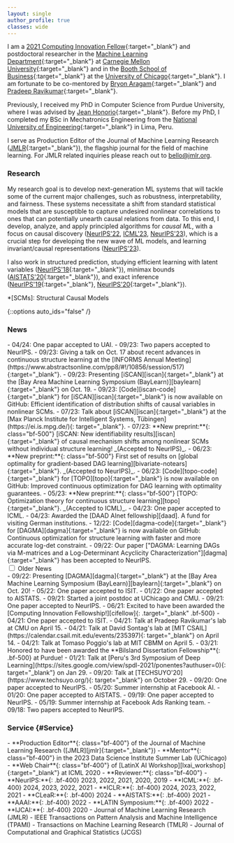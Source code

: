 ```yaml
---
layout: single
author_profile: true
classes: wide
---
```



I am a [2021 Computing Innovation Fellow][cifellow]{:target="_blank"} and postdoctoral researcher in the [Machine Learning Department][ml-cmu]{:target="_blank"} at [Carnegie Mellon University][cmu]{:target="_blank"} and in the [Booth School of Business][booth]{:target="_blank"} at the [University of Chicago][uchicago]{:target="_blank"}.
I am fortunate to be co-mentored by [Bryon Aragam][bryon]{:target="_blank"} and [Pradeep Ravikumar][pradeep]{:target="_blank"}.

Previously, I received my PhD in Computer Science from Purdue University, where I was advised by [Jean Honorio][jean]{:target="_blank"}.
Before my PhD, I completed my BSc in Mechatronics Engineering from the [National University of Engineering][uni]{:target="_blank"} in Lima, Peru.

I serve as Production Editor of the Journal of Machine Learning Research ([JMLR][jmlr]{:target="_blank"}), the flagship journal for the field of machine learning.
For JMLR related inquiries please reach out to [bello@jmlr.org](mailto:bello@jmlr.org).


### Research

My research goal is to develop next-generation ML systems that will tackle some of the current major challenges, such as robustness, interpretability, and fairness. 
These systems necessitate a shift from standard statistical models that are susceptible to capture undesired nonlinear correlations to ones that can potentially unearth causal relations from data. 
To this end, I develop, analyze, and apply principled algorithms for *causal ML*, with a focus on causal discovery ([NeurIPS'22][dagma], [ICML'23][topo], [NeurIPS'23][bivariate-notears]), which is a crucial step for developing the new wave of ML models, and learning invariant/causal representations ([NeurIPS'23][iscan]).

I also work in structured prediction, studying efficient learning with latent variables ([NeurIPS'18][neurips18]{:target="_blank"}),
minimax bounds ([AISTATS'20][aistats20]{:target="_blank"}), and exact inference ([NeurIPS'19][neurips19]{:target="_blank"}, [NeurIPS'20][neurips20]{:target="_blank"}).

*[SCMs]: Structural Causal Models


{::options auto_ids="false" /}

### News

<div class='news' markdown='1'>
- 04/24: One papar accepted to UAI.
- 09/23: Two papers accepted to NeurIPS.
- 09/23: Giving a talk on Oct. 17 about recent advances in continuous structure learning at the [INFORMS Annual Meeting](https://www.abstractsonline.com/pp8/#!/10856/session/517){:target="_blank"}.
- 09/23: Presenting [iSCAN][iscan]{:target="_blank"} at the [Bay Area Machine Learning Symposium (BayLearn)][baylearn]{:target="_blank"} on Oct. 19.
- 09/23: [Code][iscan-code]{:target="_blank"} for [iSCAN][iscan]{:target="_blank"} is now available on GitHub: Efficient identification of distribution shifts of causal variables in nonlinear SCMs.
- 07/23: Talk about [iSCAN][iscan]{:target="_blank"} at the [Max Planck Institute for Intelligent Systems, Tübingen](https://ei.is.mpg.de/){: target="_blank"}.
- 07/23: **New preprint:**{: class="bf-500"} [iSCAN: New identifiability results][iscan]{:target="_blank"} of causal mechanism shifts among nonlinear SCMs without individual structure learning! _(Accepted to NeurIPS)_.
- 06/23: **New preprint:**{: class="bf-500"} First set of results on [global optimality for gradient-based DAG learning][bivariate-notears]{:target="_blank"}. _(Accepted to NeurIPS)_. 
- 06/23: [Code][topo-code]{:target="_blank"} for [TOPO][topo]{:target="_blank"} is now available on GitHub: Improved continuous optimization for DAG learning with optimality guarantees.
- 05/23: **New preprint:**{: class="bf-500"} [TOPO: Optimization theory for continuous structure learning][topo]{:target="_blank"}. _(Accepted to ICML)_. 
- 04/23: One paper accepted to ICML.
- 04/23: Awarded the [DAAD AInet fellowship][daad]. A fund for visiting German institutions.
- 12/22: [Code][dagma-code]{:target="_blank"} for [DAGMA][dagma]{:target="_blank"} is now available on GitHub: Continuous optimization for
structure learning with faster and more accurate log-det constraint.
- 09/22: Our paper ["DAGMA: Learning DAGs via M-matrices and a Log-Determinant Acyclicity Characterization"][dagma]{:target="_blank"} has been accepted to NeurIPS.
</div>

<div>
<input id="collapsible" class="toggle" type="checkbox">
<label for="collapsible" class="lbl-toggle">
    Older News
</label>
<div class="collapsible-content news" markdown="1">
- 09/22: Presenting [DAGMA][dagma]{:target="_blank"} at the [Bay Area Machine Learning Symposium (BayLearn)][baylearn]{:target="_blank"} on Oct. 20!
- 05/22: One paper accepted to ISIT.
- 01/22: One paper accepted to AISTATS.
- 09/21: Started a joint postdoc at UChicago and CMU.
- 09/21: One paper accepted to NeurIPS.
- 06/21: Excited to have been awarded the [Computing Innovation Fellowship!][cifellow]{: .target="_blank" .bf-500}
- 04/21: One paper accepted to ISIT.
- 04/21: Talk at Pradeep Ravikumar's lab at CMU on April 15.
- 04/21: Talk at David Sontag's lab at [MIT CSAIL](https://calendar.csail.mit.edu/events/235397){: target="_blank"} on April 14.
- 04/21: Talk at Tomaso Poggio's lab at MIT CBMM on April 5.
- 03/21: Honored to have been awarded the **Bilsland Dissertation Fellowship**{: .bf-500} at Purdue!
- 01/21: Talk at [Peru's 3rd Symposium of Deep Learning](https://sites.google.com/view/spdl-2021/ponentes?authuser=0){: target="_blank"} on Jan 29.
- 09/20: Talk at [TECHSUYO'20](https://www.techsuyo.org/){: target="_blank"} on October 29.
- 09/20: One paper accepted to NeurIPS.
- 05/20: Summer internship at Facebook AI.
- 01/20: One paper accepted to AISTATS.
- 09/19: One paper accepted to NeurIPS.
- 05/19: Summer internship at Facebook Ads Ranking team.
- 09/18: Two papers accepted to NeurIPS.
</div>
</div>

### Service {#Service}

<div class='service' markdown='1'>
- **Production Editor**{: class="bf-400"} of the Journal of Machine Learning Research ([JMLR][jmlr]{:target="_blank"})
- **Mentor**{: class="bf-400"} in the 2023 Data Science Institute Summer Lab (UChicago)
- **Web Chair**{: class="bf-400"} of [LatinX AI Workshop][lxai_workshop]{:target="_blank"} at ICML 2020
- **Reviewer:**{: class="bf-400"}
    - **NeurIPS:**{: .bf-400} 2023, 2022, 2021, 2020, 2019
    - **ICML:**{: .bf-400} 2024, 2023, 2022, 2021
    - **ICLR:**{: .bf-400} 2024, 2023, 2022, 2021
    - **CLeaR:**{: .bf-400} 2024
    - **AISTATS:**{: .bf-400} 2021
    - **AAAI:**{: .bf-400} 2022
    - **LATIN Symposium:**{: .bf-400} 2022
    - **IJCAI:**{: .bf-400} 2020
    - Journal of Machine Learning Research (JMLR)
    - IEEE Transactions on Pattern Analysis and Machine Intelligence (TPAMI)
    - Transactions on Machine Learning Research (TMLR)
    - Journal of Computational and Graphical Statistics (JCGS)
</div>


[bryon]: https://www.bryonaragam.com/
[pradeep]: https://www.cs.cmu.edu/~pradeepr/
[jean]: https://www.cs.purdue.edu/homes/jhonorio
[cifellow]: https://cifellows2021.org/2021-class/
[cmu]: https://www.cmu.edu/
[ml-cmu]: https://www.ml.cmu.edu/
[uchicago]: https://www.uchicago.edu/
[booth]: https://www.chicagobooth.edu/
[uni]: https://en.wikipedia.org/wiki/National_University_of_Engineering

[neurips20]: https://papers.nips.cc/paper/2020/file/8248a99e81e752cb9b41da3fc43fbe7f-Paper.pdf
[neurips19]: https://papers.nips.cc/paper/8627-exact-inference-in-structured-prediction.pdf
[aistats20]: http://proceedings.mlr.press/v108/bello20a.html
[neurips18]: http://papers.neurips.cc/paper/7577-learning-latent-variable-structured-prediction-models-with-gaussian-perturbations.pdf
[dagma-code]: https://github.com/kevinsbello/dagma
[topo-code]: https://github.com/Duntrain/TOPO
[iscan-code]: https://github.com/kevinsbello/iscan
[daad]: https://www.daad.de/en/the-daad/postdocnet/fellows/fellows/#Bello

[lxai_workshop]: https://icml.cc/Conferences/2020/ScheduleMultitrack?event=7087
[jmlr]: https://jmlr.org/

[baylearn]: https://baylearn.org/
[dagma]: https://arxiv.org/abs/2209.08037
[topo]: https://arxiv.org/abs/2305.17277
[bivariate-notears]: https://arxiv.org/abs/2306.17378
[iscan]: https://arxiv.org/abs/2306.17361
